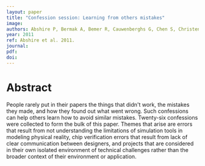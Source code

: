 ```yaml
---
layout: paper
title: "Confession session: Learning from others mistakes"
image:
authors: Abshire P, Bermak A, Bemer R, Cauwenberghs G, Chen S, Christen JB, Constandinou T, Culurciello E, Dandin M, Datta T, Delbruck T, Dudek P, Eftekhar A, Etienne-Cummings R, Indiveri G, Law MK, Linares-Barranco B, Tapson J, Tang W, and Zhai Y.
year: 2011
ref: Abshire et al. 2011.
journal:
pdf:
doi:
---
```


# Abstract
People rarely put in their papers the things that didn't work, the mistakes they made, and how they found out what went wrong. Such confessions can help others learn how to avoid similar mistakes. Twenty-six confessions were collected to form the bulk of this paper. Themes that arise are errors that result from not understanding the limitations of simulation tools in modeling physical reality, chip verification errors that result from lack of clear communication between designers, and projects that are considered in their own isolated environment of technical challenges rather than the broader context of their environment or application.
